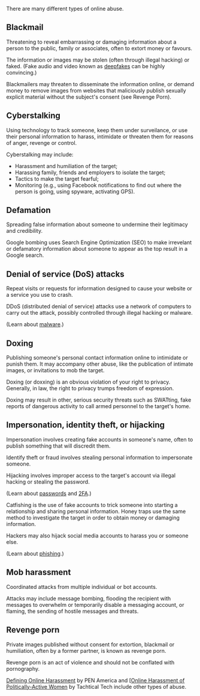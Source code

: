 [Title]: # (Online abuse)
[Order]: # (0)

There are many different types of online abuse. 

## Blackmail

Threatening to reveal embarrassing or damaging information about a person to the public, family or associates, often to extort money or favours.

The information or images may be stolen (often through illegal hacking) or faked. (Fake audio and video known as [deepfakes](https://www.buzzfeed.com/craigsilverman/obama-jordan-peele-deepfake-video-debunk-buzzfeed?utm_term=.hlxWpqMOo#.rlDN6YM4o) can be highly convincing.)  

Blackmailers may threaten to disseminate the information online, or demand money to remove images from websites that maliciously publish sexually explicit material without the subject's consent (see Revenge Porn).

## Cyberstalking 

Using technology to track someone, keep them under surveilance, or use their personal information to harass, intimidate or threaten them for reasons of anger, revenge or control.

Cyberstalking may include:
*	Harassment and humiliation of the target;
*	Harassing family, friends and employers to isolate the target;
*	Tactics to make the target fearful;
*	Monitoring (e.g., using Facebook notifications to find out where the person is going, using spyware, activating GPS).

## Defamation

Spreading false information about someone to undermine their legitimacy and credibility.

Google bombing uses Search Engine Optimization (SEO) to make irrevelant or defamatory information about someone to appear as the top result in a Google search. 

## Denial of service (DoS) attacks

Repeat visits or requests for information designed to cause your website or a service you use to crash. 

DDoS (distributed denial of service) attacks use a network of computers to carry out the attack, possibly controlled through illegal hacking or malware. 

(Learn about [malware](umbrella://lesson/malware/0).)

## Doxing
 	
Publishing someone's personal contact information online to intimidate or punish them. It may accompany other abuse, like the publication of intimate images, or invitations to mob the target. 

Doxing (or doxxing) is an obvious violation of your right to privacy. Generally, in law, the right to privacy trumps freedom of expression.

Doxing may result in other, serious security threats such as SWATting, fake reports of dangerous activity to call armed personnel to the target's home.  

## Impersonation, identity theft, or hijacking

Impersonation involves creating fake accounts in someone's name, often to publish something that will discredit them. 

Identify theft or fraud involves stealing personal information to impersonate someone.  

Hijacking involves improper access to the target's account via illegal hacking or stealing the password. 

(Learn about [passwords](umbrella://lesson/passwords/0) and [2FA](umbrella://lesson/passwords/1).)

Catfishing is the use of fake accounts to trick someone into starting a relationship and sharing personal information. Honey traps use the same method to investigate the target in order to obtain money or damaging information.    

Hackers may also hijack social media accounts to harass you or someone else. 

(Learn about [phishing](umbrella://lesson/phishing).)

## Mob harassment

Coordinated attacks from multiple individual or bot accounts. 

Attacks may include message bombing, flooding the recipient with messages to overwhelm or temporarily disable a messaging account, or flaming, the sending of hostile messages and threats. 

## Revenge porn 

Private images published without consent for extortion, blackmail or humiliation, often by a former partner, is known as revenge porn. 

Revenge porn is an act of violence and should not be conflated with pornography.



[Defining Online Harassment](https://onlineharassmentfieldmanual.pen.org/additional-resources/defining-online-harassment-a-glossary-of-terms/) by PEN America and [[Online Harassment of Politically-Active Women](https://xyz.informationactivism.org/en/online-harassment-of-politically-active-women-introduction) by Tachtical Tech include other types of abuse.
